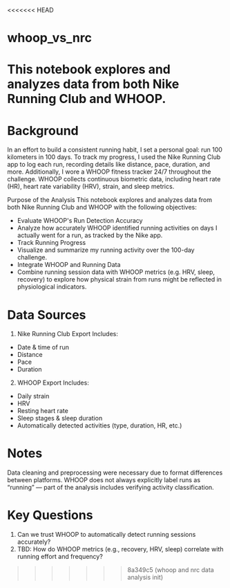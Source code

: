 <<<<<<< HEAD
# whoop_vs_nrc
This notebook explores and analyzes data from both Nike Running Club and WHOOP. 
=======
# Background
In an effort to build a consistent running habit, I set a personal goal: run 100 kilometers in 100 days. To track my progress, I used the Nike Running Club app to log each run, recording details like distance, pace, duration, and more.
Additionally, I wore a WHOOP fitness tracker 24/7 throughout the challenge. WHOOP collects continuous biometric data, including heart rate (HR), heart rate variability (HRV), strain, and sleep metrics.

Purpose of the Analysis
This notebook explores and analyzes data from both Nike Running Club and WHOOP with the following objectives:
- Evaluate WHOOP's Run Detection Accuracy
- Analyze how accurately WHOOP identified running activities on days I actually went for a run, as tracked by the Nike app.
- Track Running Progress
- Visualize and summarize my running activity over the 100-day challenge.
- Integrate WHOOP and Running Data
- Combine running session data with WHOOP metrics (e.g. HRV, sleep, recovery) to explore how physical strain from runs might be reflected in physiological indicators.

# Data Sources
1. Nike Running Club Export
Includes:
- Date & time of run
- Distance
- Pace
- Duration

2. WHOOP Export
Includes:
- Daily strain
- HRV
- Resting heart rate
- Sleep stages & sleep duration
- Automatically detected activities (type, duration, HR, etc.)

# Notes
Data cleaning and preprocessing were necessary due to format differences between platforms.
WHOOP does not always explicitly label runs as “running” — part of the analysis includes verifying activity classification.

# Key Questions
1. Can we trust WHOOP to automatically detect running sessions accurately?
2. TBD: How do WHOOP metrics (e.g., recovery, HRV, sleep) correlate with running effort and frequency?
>>>>>>> 8a349c5 (whoop and nrc data analysis init)
